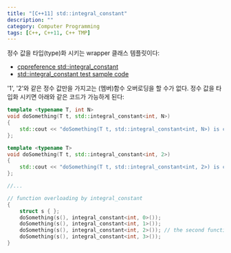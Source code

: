 ```yaml
---
title: "[C++11] std::integral_constant"
description: ""
category: Computer Programming
tags: [C++, C++11, C++ TMP]
---
```


정수 값을 타입(type)화 시키는 wrapper 클래스 템플릿이다:

* [cppreference std::integral_constant](http://en.cppreference.com/w/cpp/types/integral_constant)
* [std::integral_constant test sample code](https://github.com/ghjang/personal_study/blob/master/cpp/integral_constant/main.cpp)

'1', '2'와 같은 정수 값만을 가지고는 (멤버)함수 오버로딩을 할 수가 없다. 정수 값을 타입화 시키면 아래와 같은 코드가 가능하게 된다:

```cpp
template <typename T, int N>
void doSomething(T t, std::integral_constant<int, N>)
{
    std::cout << "doSomething(T t, std::integral_constant<int, N>) is called: " << N << std::endl;
};

template <typename T>
void doSomething(T t, std::integral_constant<int, 2>)
{
    std::cout << "doSomething(T t, std::integral_constant<int, 2>) is called." << std::endl;
};

//...

// function overloading by integral_constant
{
	struct s { };
	doSomething(s(), integral_constant<int, 0>());
	doSomething(s(), integral_constant<int, 1>());
	doSomething(s(), integral_constant<int, 2>()); // the second function is called.
	doSomething(s(), integral_constant<int, 3>());
}
```
